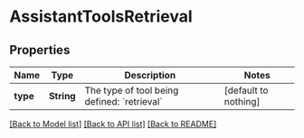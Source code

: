 # AssistantToolsRetrieval


## Properties
Name | Type | Description | Notes
------------ | ------------- | ------------- | -------------
**type** | **String** | The type of tool being defined: &#x60;retrieval&#x60; | [default to nothing]


[[Back to Model list]](../README.md#models) [[Back to API list]](../README.md#api-endpoints) [[Back to README]](../README.md)


